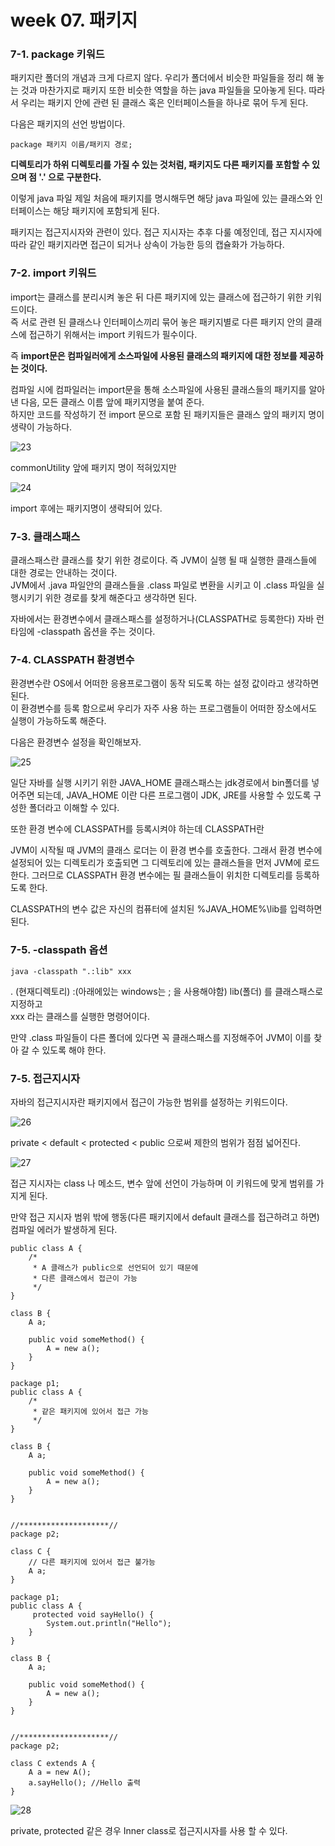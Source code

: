 # week 07. 패키지

### 7-1. package 키워드

패키지란 폴더의 개념과 크게 다르지 않다. 우리가 폴더에서 비슷한 파일들을 정리 해 놓는 것과 마찬가지로 패키지 또한 비슷한 역할을 하는 java 파일들을 모아놓게 된다.
따라서 우리는 패키지 안에 관련 된 클래스 혹은 인터페이스들을 하나로 묶어 두게 된다.

다음은 패키지의 선언 방법이다.

```
package 패키지 이름/패키지 경로; 
```

**디렉토리가 하위 디렉토리를 가질 수 있는 것처럼, 패키지도 다른 패키지를 포함할 수 있으며 점 '.' 으로 구분한다.**

이렇게 java 파일 제일 처음에 패키지를 명시해두면 해당 java 파일에 있는 클래스와 인터페이스는 해당 패키지에 포함되게 된다.

패키지는 접근지시자와 관련이 있다. 접근 지시자는 추후 다룰 예정인데, 접근 지시자에 따라 같인 패키지라면 접근이 되거나 상속이 가능한 등의 캡슐화가 가능하다.


### 7-2. import 키워드

import는 클래스를 분리시켜 놓은 뒤 다른 패키지에 있는 클래스에 접근하기 위한 키워드이다.  
즉 서로 관련 된 클래스나 인터페이스끼리 묶어 놓은 패키지별로 다른 패키지 안의 클래스에 접근하기 위해서는 import 키워드가 필수이다.

즉 **import문은 컴파일러에게 소스파일에 사용된 클래스의 패키지에 대한 정보를 제공하는 것이다.**

컴파일 시에 컴파일러는 import문을 통해 소스파일에 사용된 클래스들의 패키지를 알아 낸 다음, 모든 클래스 이름 앞에 패키지명을 붙여 준다.  
하지만 코드를 작성하기 전 import 문으로 포함 된 패키지들은 클래스 앞의 패키지 명이 생략이 가능하다.

![23](./image/23.png)

commonUtility 앞에 패키지 명이 적혀있지만

![24](./image/24.png)

import 후에는 패키지명이 생략되어 있다.


### 7-3. 클래스패스

클래스패스란 클래스를 찾기 위한 경로이다. 즉 JVM이 실행 될 때 실행한 클래스들에 대한 경로는 안내하는 것이다.  
JVM에서 .java 파일안의 클래스들을 .class 파일로 변환을 시키고 이 .class 파일을 실행시키기 위한 경로를 찾게 해준다고 생각하면 된다.

자바에서는 환경변수에서 클래스패스를 설정하거나(CLASSPATH로 등록한다) 자바 런타임에 -classpath 옵션을 주는 것이다.



### 7-4. CLASSPATH 환경변수

환경변수란 OS에서 어떠한 응용프로그램이 동작 되도록 하는 설정 값이라고 생각하면 된다.  
이 환경변수를 등록 함으로써 우리가 자주 사용 하는 프로그램들이 어떠한 장소에서도 실행이 가능하도록 해준다.

다음은 환경변수 설정을 확인해보자.

![25](./image/25.jpeg)

일단 자바를 실행 시키기 위한 JAVA_HOME 클래스패스는 jdk경로에서 bin폴더를 넣어주면 되는데, JAVA_HOME 이란 다른 프로그램이 JDK, JRE를 사용할 수 있도록 구성한 폴더라고 이해할 수 있다.

또한 환경 변수에 CLASSPATH를 등록시켜야 하는데 CLASSPATH란   

JVM이 시작될 때 JVM의 클래스 로더는 이 환경 변수를 호출한다. 
그래서 환경 변수에 설정되어 있는 디렉토리가 호출되면 그 디렉토리에 있는 클래스들을 먼저 JVM에 로드한다. 
그러므로 CLASSPATH 환경 변수에는 필 클래스들이 위치한 디렉토리를 등록하도록 한다.

CLASSPATH의 변수 값은 자신의 컴퓨터에 설치된 %JAVA_HOME%\lib를 입력하면 된다.


### 7-5. -classpath 옵션


```
java -classpath ".:lib" xxx
```
. (현재디렉토리) :(아래에있는 windows는 ; 을 사용해야함) lib(폴더) 를 클래스패스로 지정하고  
xxx 라는 클래스를 실행한 명령어이다.

만약 .class 파일들이 다른 폴더에 있다면 꼭 클래스패스를 지정해주어 JVM이 이를 찾아 갈 수 있도록 해야 한다.



### 7-5. 접근지시자

자바의 접근지시자란 패키지에서 접근이 가능한 범위를 설정하는 키워드이다.

![26](./image/26.png)

private < default < protected < public 으로써 제한의 범위가 점점 넓어진다.

![27](./image/27.png)

접근 지시자는 class 나 메소드, 변수 앞에 선언이 가능하며 이 키워드에 맞게 범위를 가지게 된다.

만약 접근 지시자 범위 밖에 행동(다른 패키지에서 default 클래스를 접근하려고 하면) 컴파일 에러가 발생하게 된다.

```
public class A {
    /*
     * A 클래스가 public으로 선언되어 있기 때문에
     * 다른 클래스에서 접근이 가능
     */
}

class B {
    A a;

    public void someMethod() {
        A = new a();
    }
}
```


```
package p1;
public class A {
    /*
     * 같은 패키지에 있어서 접근 가능
     */
}

class B {
    A a;

    public void someMethod() {
        A = new a();
    }
}


//********************//
package p2;

class C {
    // 다른 패키지에 있어서 접근 불가능
    A a;
}
```


```
package p1;
public class A {
     protected void sayHello() {
        System.out.println("Hello");
    }
}

class B {
    A a;

    public void someMethod() {
        A = new a();
    }
}


//********************//
package p2;

class C extends A {
    A a = new A();
    a.sayHello(); //Hello 출력
}
```


![28](./image/28.png)

private, protected 같은 경우 Inner class로 접근지시자를 사용 할 수 있다.
